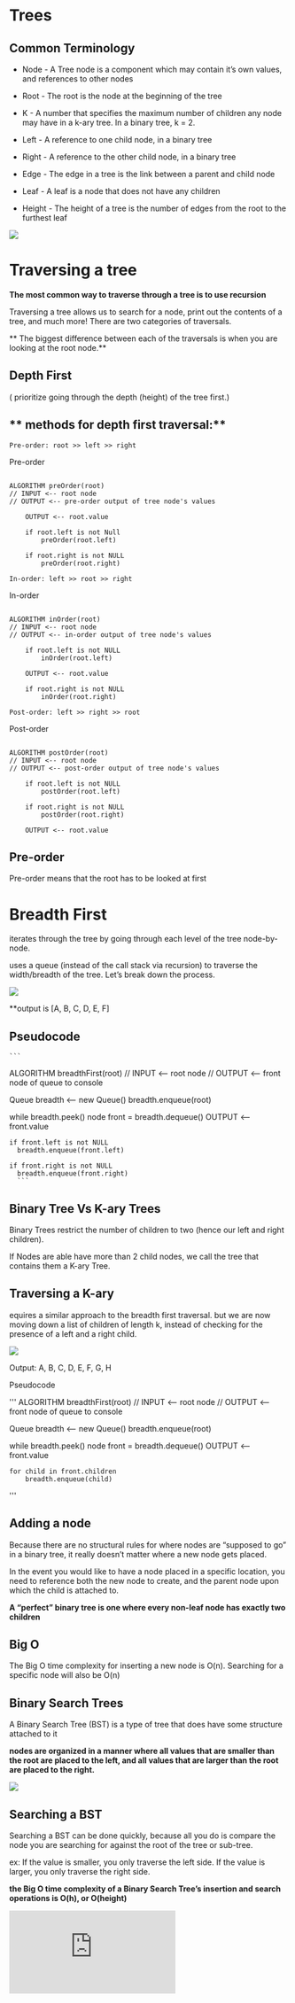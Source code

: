 # Trees



## Common Terminology

+ Node - A Tree node is a component which may contain it’s own values, and references to other nodes

+ Root - The root is the node at the beginning of the tree

+ K - A number that specifies the maximum number of children any node may have in a k-ary tree. In a binary tree, k = 2.

+ Left - A reference to one child node, in a binary tree

+ Right - A reference to the other child node, in a binary tree

+ Edge - The edge in a tree is the link between a parent and child node

+ Leaf - A leaf is a node that does not have any children

+ Height - The height of a tree is the number of edges from the root to the furthest leaf


![](https://codefellows.github.io/common_curriculum/data_structures_and_algorithms/Code_401/class-15/resources/images/BinaryTree1.PNG)



# Traversing a tree
**The most common way to traverse through a tree is to use recursion**

 Traversing a tree allows us to search for a node, print out the contents of a tree, and much more! There are two categories of traversals.

 ** The biggest difference between each of the traversals is when you are looking at the root node.**

 ##  Depth First
  ( prioritize going through the depth (height) of the tree first.)


 ## ** methods for depth first traversal:**

 `Pre-order: root >> left >> right`

  Pre-order
```

ALGORITHM preOrder(root)
// INPUT <-- root node
// OUTPUT <-- pre-order output of tree node's values

    OUTPUT <-- root.value

    if root.left is not Null
        preOrder(root.left)

    if root.right is not NULL
        preOrder(root.right)
```

`In-order: left >> root >> right`


In-order
```

ALGORITHM inOrder(root)
// INPUT <-- root node
// OUTPUT <-- in-order output of tree node's values

    if root.left is not NULL
        inOrder(root.left)

    OUTPUT <-- root.value

    if root.right is not NULL
        inOrder(root.right)
```
`Post-order: left >> right >> root`

Post-order
```

ALGORITHM postOrder(root)
// INPUT <-- root node
// OUTPUT <-- post-order output of tree node's values

    if root.left is not NULL
        postOrder(root.left)

    if root.right is not NULL
        postOrder(root.right)

    OUTPUT <-- root.value

```

##  Pre-order
Pre-order means that the root has to be looked at first




#  Breadth First

iterates through the tree by going through each level of the tree node-by-node.

uses a queue (instead of the call stack via recursion) to traverse the width/breadth of the tree. Let’s break down the process.

![](https://codefellows.github.io/common_curriculum/data_structures_and_algorithms/Code_401/class-15/resources/images/tree-example.png)

**output is [A, B, C, D, E, F]

## Pseudocode

    ```
ALGORITHM breadthFirst(root)
// INPUT  <-- root node
// OUTPUT <-- front node of queue to console

  Queue breadth <-- new Queue()
  breadth.enqueue(root)

  while breadth.peek()
    node front = breadth.dequeue()
    OUTPUT <-- front.value

    if front.left is not NULL
      breadth.enqueue(front.left)

    if front.right is not NULL
      breadth.enqueue(front.right)
      ```


## Binary Tree Vs K-ary Trees

Binary Trees restrict the number of children to two (hence our left and right children).


If Nodes are able have more than 2 child nodes, we call the tree that contains them a K-ary Tree.

## Traversing a K-ary 

equires a similar approach to the breadth first traversal. 
but we are now moving down a list of children of length k, instead of checking for the presence of a left and a right child.

![](https://codefellows.github.io/common_curriculum/data_structures_and_algorithms/Code_401/class-15/resources/images/KaryTree1.png)


Output: A, B, C, D, E, F, G, H



Pseudocode

'''
ALGORITHM breadthFirst(root)
// INPUT  <-- root node
// OUTPUT <-- front node of queue to console

  Queue breadth <-- new Queue()
  breadth.enqueue(root)

  while breadth.peek()
    node front = breadth.dequeue()
    OUTPUT <-- front.value

    for child in front.children
        breadth.enqueue(child)
'''

## Adding a node

Because there are no structural rules for where nodes are “supposed to go” in a binary tree, it really doesn’t matter where a new node gets placed.

In the event you would like to have a node placed in a specific location, you need to reference both the new node to create, and the parent node upon which the child is attached to.

**A “perfect” binary tree is one where every non-leaf node has exactly two children**


## Big O

The Big O time complexity for inserting a new node is O(n). Searching for a specific node will also be O(n)



## Binary Search Trees

A Binary Search Tree (BST) is a type of tree that does have some structure attached to it


**nodes are organized in a manner where all values that are smaller than the root are placed to the left, and all values that are larger than the root are placed to the right.**

![](https://codefellows.github.io/common_curriculum/data_structures_and_algorithms/Code_401/class-15/resources/images/BST1.PNG)


## Searching a BST
Searching a BST can be done quickly, because all you do is compare the node you are searching for against the root of the tree or sub-tree. 

ex:  If the value is smaller, you only traverse the left side. If the value is larger, you only traverse the right side.


**the Big O time complexity of a Binary Search Tree’s insertion and search operations is O(h), or O(height)**


![more info about trees](https://codefellows.github.io/common_curriculum/data_structures_and_algorithms/Code_401/class-15/resources/Trees.html)
